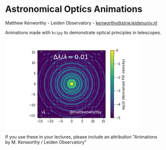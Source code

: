 # Astronomical Optics Animations

Matthew Kenworthy - Leiden Observatory - kenworthy@strw.leidenuniv.nl

Animations made with `hcipy` to demonstrate optical principles in telescopes.

![PSF versus bandwidth](./anim_psf_vs_bandwidth_v1.gif)

If you use these in your lectures, please include an attribution "Animations by M. Kenworthy / Leiden Observatory"

